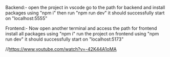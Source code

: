 Backend:-
open the project in vscode
go to the path for backend and install packages using "npm i"
then run "npm run dev" 
it should successfully start on "localhost:5555"

Frontend:-
Now open another terminal and access the path for frontend
install all packages using "npm i"
run the project on frontend using "npm run dev"
it should successfully start on "localhost:5173"


//https://www.youtube.com/watch?v=-42K44A1oMA

